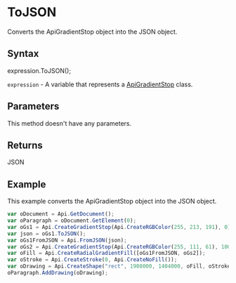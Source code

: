 # ToJSON

Converts the ApiGradientStop object into the JSON object.

## Syntax

expression.ToJSON();

`expression` - A variable that represents a [ApiGradientStop](../ApiGradientStop.md) class.

## Parameters

This method doesn't have any parameters.

## Returns

JSON

## Example

This example converts the ApiGradientStop object into the JSON object.

```javascript
var oDocument = Api.GetDocument();
var oParagraph = oDocument.GetElement(0);
var oGs1 = Api.CreateGradientStop(Api.CreateRGBColor(255, 213, 191), 0);
var json = oGs1.ToJSON();
var oGs1FromJSON = Api.FromJSON(json);
var oGs2 = Api.CreateGradientStop(Api.CreateRGBColor(255, 111, 61), 100000);
var oFill = Api.CreateRadialGradientFill([oGs1FromJSON, oGs2]);
var oStroke = Api.CreateStroke(0, Api.CreateNoFill());
var oDrawing = Api.CreateShape("rect", 1908000, 1404000, oFill, oStroke);
oParagraph.AddDrawing(oDrawing);
```
